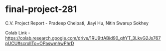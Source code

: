 # final-project-281
C.V. Project Report - Pradeep Chelpati, Jiayi Hu, Nitin Swarup Sokhey

Colab Link - https://colab.research.google.com/drive/1RU9ttABid90_qhYT_3LkvG2Js767pUCU#scrollTo=OPaswmhwPhrD
